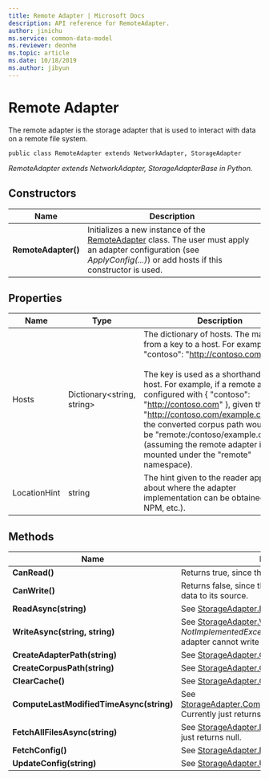 ```yaml
---
title: Remote Adapter | Microsoft Docs
description: API reference for RemoteAdapter.
author: jinichu
ms.service: common-data-model
ms.reviewer: deonhe 
ms.topic: article
ms.date: 10/18/2019
ms.author: jibyun
---
```


# Remote Adapter

The remote adapter is the storage adapter that is used to interact with data on a remote file system.

```
public class RemoteAdapter extends NetworkAdapter, StorageAdapter
```
*RemoteAdapter extends NetworkAdapter, StorageAdapterBase in Python.*

## Constructors
|Name|Description|
|---|---|
|**RemoteAdapter()**|Initializes a new instance of the [RemoteAdapter](remoteadapter.md) class. The user must apply an adapter configuration (see *ApplyConfig(...)*) or add hosts if this constructor is used.|

## Properties
|Name|Type|Description|
|---|---|---|
|Hosts|Dictionary\<string, string>|The dictionary of hosts. The mapping is from a key  to a host. For example, { "contoso": "http://contoso.com" }. <br/><br/>The key is used as a shorthand for the host. For example, if a remote adapter is configured with { "contoso": "http://contoso.com" }, given the url "http://contoso.com/example.cdm.json", the converted corpus path would then be "remote:/contoso/example.cdm.json" (assuming the remote adapter is mounted under the "remote" namespace).|
|LocationHint|string|The hint given to the reader application about where the adapter implementation can be obtained (Nuget, NPM, etc.).|

## Methods
|Name|Description|Return Type|
|---|---|---|
|**CanRead()**|Returns true, since the remote adapter can read data.|bool|
|**CanWrite()**|Returns false, since the remote adapter cannot write data to its source.|bool|
|**ReadAsync(string)**|See [StorageAdapter.ReadAsync(...)](storageadapter.md#methods).|Task\<string>|
|**WriteAsync(string, string)**|See [StorageAdapter.WriteAsync(...)](storageadapter.md#methods). Throws a *NotImplementedException* because the remote adapter cannot write to its source.|Task|
|**CreateAdapterPath(string)**|See [StorageAdapter.CreateAdapterPath(...)](storageadapter.md#methods).|string|
|**CreateCorpusPath(string)**|See [StorageAdapter.CreateCorpusPath(...)](storageadapter.md#methods).|string|
|**ClearCache()**|See [StorageAdapter.ClearCache()](storageadapter.md#methods).|void|
|**ComputeLastModifiedTimeAsync(string)**|See [StorageAdapter.ComputeLastModifiedTimeAsync(...)](storageadapter.md#methods). Currently just returns Time.Now()|Task\<DateTimeOffset?>|
|**FetchAllFilesAsync(string)**|See [StorageAdapter.FetchAllFilesAsync(...)](storageadapter.md#methods). Currently just returns null.|Task\<List\<string>>|
|**FetchConfig()**|See [StorageAdapter.FetchConfig()](storageadapter.md#methods).|string|
|**UpdateConfig(string)**|See [StorageAdapter.UpdateConfig(...)](storageadapter.md#methods).|void|

